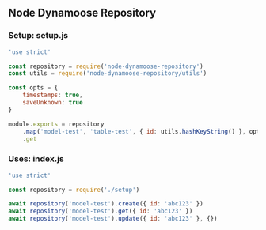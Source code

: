 ## Node Dynamoose Repository

### Setup: setup.js

```javascript
'use strict'

const repository = require('node-dynamoose-repository')
const utils = require('node-dynamoose-repository/utils')

const opts = {
    timestamps: true,
    saveUnknown: true
}

module.exports = repository
	.map('model-test', 'table-test', { id: utils.hashKeyString() }, opts)
	.get

```

### Uses: index.js

```javascript
'use strict'

const repository = require('./setup')

await repository('model-test').create({ id: 'abc123' })
await repository('model-test').get({ id: 'abc123' })
await repository('model-test').update({ id: 'abc123' }, {})

```

